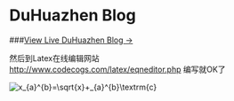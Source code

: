 # DuHuazhen Blog

###[View Live DuHuazhen Blog &rarr;](https://duhuazhen.github.io)  

<script type="text/javascript" async src="https://cdn.mathjax.org/mathjax/latest/MathJax.js?config=TeX-MML-AM_CHTML">  
  
## 公式的编写  
### 方法一  

在文章中添加如下代码  
<script type="text/javascript" async src="https://cdn.mathjax.org/mathjax/latest/MathJax.js?config=TeX-MML-AM_CHTML">  
</script>  
然后到Latex在线编辑网站  
http://www.codecogs.com/latex/eqneditor.php  编写就OK了  

<img src="http://latex.codecogs.com/gif.latex?x_{a}^{b}=\sqrt{x}&plus;_{a}^{b}\textrm{c}" title="x_{a}^{b}=\sqrt{x}+_{a}^{b}\textrm{c}" />

